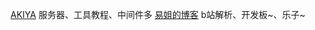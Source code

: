 [AKIYA](https://little-star.love/categories/%E6%9C%8D%E5%8A%A1%E5%99%A8/)
服务器、工具教程、中间件多
[易姐的博客](https://shakaianee.top/)
b站解析、开发板~、乐子~

